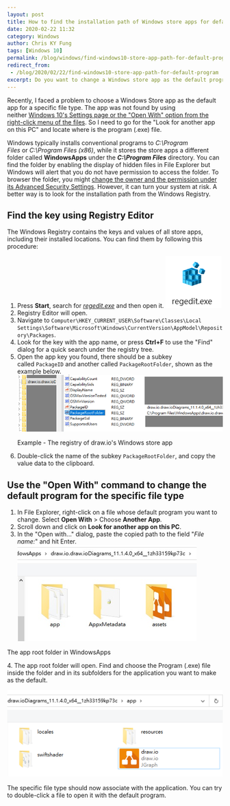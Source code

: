```yaml
---
layout: post
title: How to find the installation path of Windows store apps for default program settings in Windows 10
date: 2020-02-22 11:32
category: Windows
author: Chris KY Fung
tags: [Windows 10]
permalink: /blog/windows/find-windows10-store-app-path-for-default-program
redirect_from:
 - /blog/2020/02/22/find-windows10-store-app-path-for-default-program
excerpt: Do you want to change a Windows store app as the default program for opening files? Are you looking for the root folder of the Windows Store app for File Association? Here is a procedure of locating the path from the Windows Registry and setting it for a specific file type. In this article, I used the draw.io application as a demonstration.
---
```


<!--more-->

Recently, I faced a problem to choose a Windows Store app as the default app for a specific file type. The app was not found by using neither [Windows 10's Settings page or the "Open With" option from the right-click menu of the files](https://techforluddites.com/windows-10-change-the-default-programs-for-opening-files/). So I need to go for the "Look for another app on this PC" and locate where is the program (.exe) file.

Windows typically installs conventional programs to *C:\Program Files* or *C:\Program Files (x86)*, while it stores the store apps a different folder called **WindowsApps** under the ***C:\Program Files*** directory. You can find the folder by enabling the display of hidden files in File Explorer but Windows will alert that you do not have permission to access the folder. To browser the folder, you might [change the owner and the permission under its Advanced Security Settings](https://www.techmesto.com/windows-store-apps-installed-save-data/). However, it can turn your system at risk. A better way is to look for the installation path from the Windows Registry.

## Find the key using Registry Editor

The Windows Registry contains the keys and values of all store apps, including their installed locations. You can find them by following this procedure:

1.  Press **Start**, search for [*regedit.exe*](https://www.lifewire.com/how-to-open-registry-editor-2625150) and then open it.
![icon of regedit.exe](/images/posts/windows/icon%20of%20regedit.exe.png)
2.  Registry Editor will open.
3.  Navigate to `Computer\HKEY_CURRENT_USER\Software\Classes\Local Settings\Software\Microsoft\Windows\CurrentVersion\AppModel\Repository\Packages`.
4.  Look for the key with the app name, or press **Ctrl+F** to use the "Find" dialog for a quick search under the registry tree.
5.  Open the app key you found, there should be a subkey called `PackageID` and another called `PackageRootFolder`, shown as the example below.
![Example registry of a windows store app](/images/posts/windows/Example%20registry%20of%20a%20windows%20store%20app.png)<p class="img-caption">Example - The registry of draw.io's Windows store app</p>
6.  Double-click the name of the subkey `PackageRootFolder`, and copy the value data to the clipboard.

## Use the "Open With" command to change the default program for the specific file type

1.  In File Explorer, right-click on a file whose default program you want to change. Select **Open With** > Choose **Another App**.
2.  Scroll down and click on **Look for another app on this PC**.
3.  In the "Open with..." dialog, paste the copied path to the field "*File name:*" and hit Enter.
![The app root folder in WindowsApps](/images/posts/windows/The%20app%20root%20folder%20in%20WindowsApps.jpg)
<p class="img-caption">The app root folder in WindowsApps</p>
4.  The app root folder will open. Find and choose the Program (.exe) file inside the folder and in its subfolders for the application you want to make as the default.

![The draw.io.exe under WindowsApps](/images/posts/windows/The%20draw-io-exe%20under%20WindowsApps.png)

The specific file type should now associate with the application. You can try to double-click a file to open it with the default program.